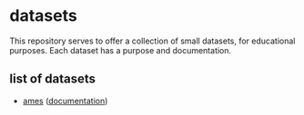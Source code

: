 # datasets

This repository serves to offer a collection of small datasets, for educational purposes. Each dataset has a purpose and documentation.

## list of datasets

- [ames](./data/ames.csv) ([documentation](https://jse.amstat.org/v19n3/decock/DataDocumentation.txt))
